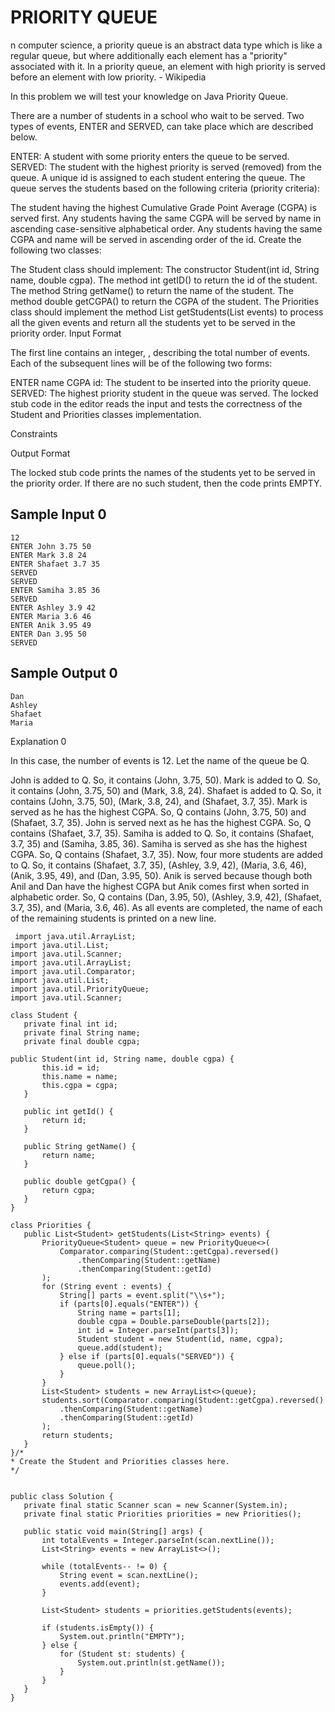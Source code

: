 # PRIORITY QUEUE
n computer science, a priority queue is an abstract data type which is like a regular queue, but where additionally each element has a "priority" associated with it. In a priority queue, an element with high priority is served before an element with low priority. - Wikipedia

In this problem we will test your knowledge on Java Priority Queue.

There are a number of students in a school who wait to be served. Two types of events, ENTER and SERVED, can take place which are described below.

ENTER: A student with some priority enters the queue to be served.
SERVED: The student with the highest priority is served (removed) from the queue.
A unique id is assigned to each student entering the queue. The queue serves the students based on the following criteria (priority criteria):

The student having the highest Cumulative Grade Point Average (CGPA) is served first.
Any students having the same CGPA will be served by name in ascending case-sensitive alphabetical order.
Any students having the same CGPA and name will be served in ascending order of the id.
Create the following two classes:

The Student class should implement:
The constructor Student(int id, String name, double cgpa).
The method int getID() to return the id of the student.
The method String getName() to return the name of the student.
The method double getCGPA() to return the CGPA of the student.
The Priorities class should implement the method List<Student> getStudents(List<String> events) to process all the given events and return all the students yet to be served in the priority order.
Input Format

The first line contains an integer, , describing the total number of events. Each of the  subsequent lines will be of the following two forms:

ENTER name CGPA id: The student to be inserted into the priority queue.
SERVED: The highest priority student in the queue was served.
The locked stub code in the editor reads the input and tests the correctness of the Student and Priorities classes implementation.

Constraints

Output Format

The locked stub code prints the names of the students yet to be served in the priority order. If there are no such student, then the code prints EMPTY.

## Sample Input 0
```
12
ENTER John 3.75 50
ENTER Mark 3.8 24
ENTER Shafaet 3.7 35
SERVED
SERVED
ENTER Samiha 3.85 36
SERVED
ENTER Ashley 3.9 42
ENTER Maria 3.6 46
ENTER Anik 3.95 49
ENTER Dan 3.95 50
SERVED
```
## Sample Output 0
```
Dan
Ashley
Shafaet
Maria
```
Explanation 0

In this case, the number of events is 12. Let the name of the queue be Q.

John is added to Q. So, it contains (John, 3.75, 50).
Mark is added to Q. So, it contains (John, 3.75, 50) and (Mark, 3.8, 24).
Shafaet is added to Q. So, it contains (John, 3.75, 50), (Mark, 3.8, 24), and (Shafaet, 3.7, 35).
Mark is served as he has the highest CGPA. So, Q contains (John, 3.75, 50) and (Shafaet, 3.7, 35).
John is served next as he has the highest CGPA. So, Q contains (Shafaet, 3.7, 35).
Samiha is added to Q. So, it contains (Shafaet, 3.7, 35) and (Samiha, 3.85, 36).
Samiha is served as she has the highest CGPA. So, Q contains (Shafaet, 3.7, 35).
Now, four more students are added to Q. So, it contains (Shafaet, 3.7, 35), (Ashley, 3.9, 42), (Maria, 3.6, 46), (Anik, 3.95, 49), and (Dan, 3.95, 50).
Anik is served because though both Anil and Dan have the highest CGPA but Anik comes first when sorted in alphabetic order. So, Q contains (Dan, 3.95, 50), (Ashley, 3.9, 42), (Shafaet, 3.7, 35), and (Maria, 3.6, 46).
As all events are completed, the name of each of the remaining students is printed on a new line.
  
 ```
  import java.util.ArrayList;
import java.util.List;
import java.util.Scanner;
import java.util.ArrayList;
import java.util.Comparator;
import java.util.List;
import java.util.PriorityQueue;
import java.util.Scanner;

class Student {
    private final int id;
    private final String name;
    private final double cgpa;

public Student(int id, String name, double cgpa) {
        this.id = id;
        this.name = name;
        this.cgpa = cgpa;
    }

    public int getId() {
        return id;
    }

    public String getName() {
        return name;
    }

    public double getCgpa() {
        return cgpa;
    }
}

class Priorities {
    public List<Student> getStudents(List<String> events) {
        PriorityQueue<Student> queue = new PriorityQueue<>(
            Comparator.comparing(Student::getCgpa).reversed()
                .thenComparing(Student::getName)
                .thenComparing(Student::getId)
        );
        for (String event : events) {
            String[] parts = event.split("\\s+");
            if (parts[0].equals("ENTER")) {
                String name = parts[1];
                double cgpa = Double.parseDouble(parts[2]);
                int id = Integer.parseInt(parts[3]);
                Student student = new Student(id, name, cgpa);
                queue.add(student);
            } else if (parts[0].equals("SERVED")) {
                queue.poll();
            }
        }
        List<Student> students = new ArrayList<>(queue);
        students.sort(Comparator.comparing(Student::getCgpa).reversed()
            .thenComparing(Student::getName)
            .thenComparing(Student::getId)
        );
        return students;
    }
}/*
 * Create the Student and Priorities classes here.
 */


public class Solution {
    private final static Scanner scan = new Scanner(System.in);
    private final static Priorities priorities = new Priorities();
    
    public static void main(String[] args) {
        int totalEvents = Integer.parseInt(scan.nextLine());    
        List<String> events = new ArrayList<>();
        
        while (totalEvents-- != 0) {
            String event = scan.nextLine();
            events.add(event);
        }
        
        List<Student> students = priorities.getStudents(events);
        
        if (students.isEmpty()) {
            System.out.println("EMPTY");
        } else {
            for (Student st: students) {
                System.out.println(st.getName());
            }
        }
    }
}
  ```
  
  
  
  
